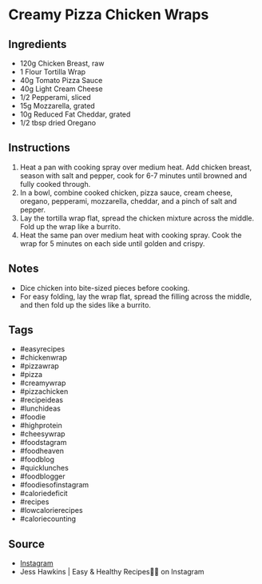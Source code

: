 # Creamy Pizza Chicken Wraps

## Ingredients
- 120g Chicken Breast, raw
- 1 Flour Tortilla Wrap
- 40g Tomato Pizza Sauce
- 40g Light Cream Cheese
- 1/2 Pepperami, sliced
- 15g Mozzarella, grated
- 10g Reduced Fat Cheddar, grated
- 1/2 tbsp dried Oregano

## Instructions
1. Heat a pan with cooking spray over medium heat. Add chicken breast, season with salt and pepper, cook for 6-7 minutes until browned and fully cooked through.
2. In a bowl, combine cooked chicken, pizza sauce, cream cheese, oregano, pepperami, mozzarella, cheddar, and a pinch of salt and pepper.
3. Lay the tortilla wrap flat, spread the chicken mixture across the middle. Fold up the wrap like a burrito.
4. Heat the same pan over medium heat with cooking spray. Cook the wrap for 5 minutes on each side until golden and crispy.

## Notes
- Dice chicken into bite-sized pieces before cooking.
- For easy folding, lay the wrap flat, spread the filling across the middle, and then fold up the sides like a burrito.

## Tags
- #easyrecipes
- #chickenwrap
- #pizzawrap
- #pizza
- #creamywrap
- #pizzachicken
- #recipeideas
- #lunchideas
- #foodie
- #highprotein
- #cheesywrap
- #foodstagram
- #foodheaven
- #foodblog
- #quicklunches
- #foodblogger
- #foodiesofinstagram
- #caloriedeficit
- #recipes
- #lowcalorierecipes
- #caloriecounting

## Source
- [Instagram](https://www.instagram.com/p/CeeN9KIos3o)
- Jess Hawkins | Easy & Healthy Recipes👩‍🍳 on Instagram